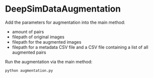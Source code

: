 # DeepSimDataAugmentation

Add the parameters for augmentation into the main method:
* amount of pairs
* filepath of original images
* filepath for the augmented images
* filepath for a metadata CSV file and a CSV file containing a list of all augmented pairs

Run the augmentation via the main method:
```
python augmentation.py
```
